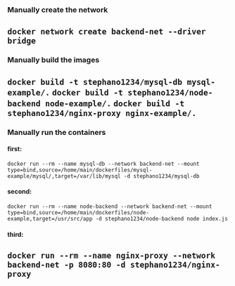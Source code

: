 ### Manually create the network
`docker network create backend-net --driver bridge`
---
### Manually build the images
`docker build -t stephano1234/mysql-db mysql-example/.`
`docker build -t stephano1234/node-backend node-example/.`
`docker build -t stephano1234/nginx-proxy nginx-example/.`
---
### Manually run the containers
#### first:
`docker run --rm --name mysql-db --network backend-net --mount type=bind,source=/home/main/dockerfiles/mysql-example/mysql/,target=/var/lib/mysql -d stephano1234/mysql-db`
#### second:
`docker run --rm --name node-backend --network backend-net --mount type=bind,source=/home/main/dockerfiles/node-example,target=/usr/src/app -d stephano1234/node-backend node index.js`
#### third:
`docker run --rm --name nginx-proxy --network backend-net -p 8080:80 -d stephano1234/nginx-proxy`
---